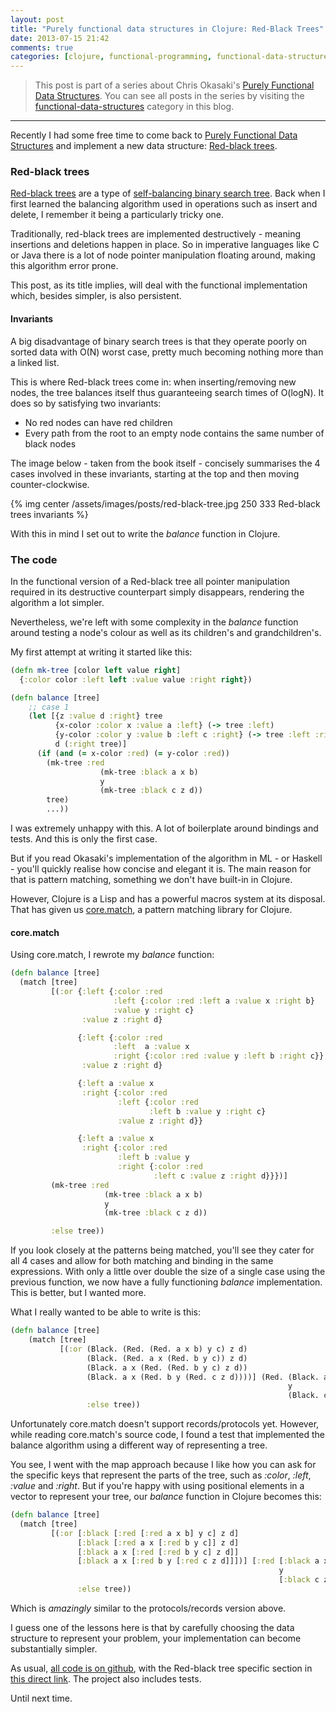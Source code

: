 ```yaml
---
layout: post
title: "Purely functional data structures in Clojure: Red-Black Trees"
date: 2013-07-15 21:42
comments: true
categories: [clojure, functional-programming, functional-data-structures]
---
```


> This post is part of a series about Chris Okasaki's [Purely Functional Data Structures](http://amzn.to/UcIidh). You can see all posts in the series by visiting the [functional-data-structures](http://www.leonardoborges.com/writings/tags/functional-data-structures/) category in this blog.

* * *

Recently I had some free time to come back to [Purely Functional Data Structures](http://amzn.to/UcIidh) and implement a new data structure: [Red-black trees](http://en.wikipedia.org/wiki/Red%E2%80%93black_tree).

### Red-black trees

[Red-black trees](http://en.wikipedia.org/wiki/Red%E2%80%93black_tree) are a type of [self-balancing binary search tree](http://en.wikipedia.org/wiki/Self-balancing_binary_search_tree). Back when I first learned the balancing algorithm used in operations such as insert and delete, I remember it being a particularly tricky one.

Traditionally, red-black trees are implemented destructively - meaning insertions and deletions happen in place. So in imperative languages like C or Java there is a lot of node pointer manipulation floating around, making this algorithm error prone.

This post, as its title implies, will deal with the functional implementation which, besides simpler, is also persistent.

#### Invariants

A big disadvantage of binary search trees is that they operate poorly on sorted data with O(N) worst case, pretty much becoming nothing more than a linked list. 

This is where Red-black trees come in: when inserting/removing new nodes, the tree balances itself thus guaranteeing search times of O(logN). It does so by satisfying two invariants:

- No red nodes can have red children
- Every path from the root to an empty node contains the same number of black nodes

The image below - taken from the book itself - concisely summarises the 4 cases involved in these invariants, starting at the top and then moving counter-clockwise.

{% img center /assets/images/posts/red-black-tree.jpg 250 333 Red-black trees invariants %}

With this in mind I set out to write the *balance* function in Clojure.

### The code

In the functional version of a Red-black tree all pointer manipulation required in its destructive counterpart simply disappears, rendering the algorithm a lot simpler.

Nevertheless, we're left with some complexity in the *balance* function around testing a node's colour as well as its children's and grandchildren's.

My first attempt at writing it started like this:

```clojure
(defn mk-tree [color left value right]
  {:color color :left left :value value :right right})

(defn balance [tree]
    ;; case 1
    (let [{z :value d :right} tree
          {x-color :color x :value a :left} (-> tree :left)
          {y-color :color y :value b :left c :right} (-> tree :left :right)
          d (:right tree)]
      (if (and (= x-color :red) (= y-color :red))
        (mk-tree :red
                    (mk-tree :black a x b)
                    y
                    (mk-tree :black c z d))
        tree)
        ...))
```

I was extremely unhappy with this. A lot of boilerplate around bindings and tests. And this is only the first case.

But if you read Okasaki's implementation of the algorithm in ML - or Haskell -  you'll quickly realise how concise and elegant it is. The main reason for that is pattern matching, something we don't have built-in in Clojure.

However, Clojure is a Lisp and has a powerful macros system at its disposal. That has given us [core.match](https://github.com/clojure/core.match), a pattern matching library for Clojure.

#### core.match

Using core.match, I rewrote my *balance* function:

```clojure
(defn balance [tree]
  (match [tree]
         [(:or {:left {:color :red
                       :left {:color :red :left a :value x :right b}
                       :value y :right c}
                :value z :right d}

               {:left {:color :red                    
                       :left  a :value x
                       :right {:color :red :value y :left b :right c}}
                :value z :right d}

               {:left a :value x
                :right {:color :red
                        :left {:color :red
                               :left b :value y :right c}
                        :value z :right d}}

               {:left a :value x
                :right {:color :red
                        :left b :value y
                        :right {:color :red
                                :left c :value z :right d}}})]
         (mk-tree :red
                     (mk-tree :black a x b)
                     y
                     (mk-tree :black c z d))

         :else tree))
```

If you look closely at the patterns being matched, you'll see they cater for all 4 cases and allow for both matching and binding in the same expressions. With only a little over double the size of a single case using the previous function, we now have a fully functioning *balance* implementation. This is better, but I wanted more.

What I really wanted to be able to write is this:

```clojure
(defn balance [tree]
    (match [tree]
           [(:or (Black. (Red. (Red. a x b) y c) z d)
                 (Black. (Red. a x (Red. b y c)) z d)
                 (Black. a x (Red. (Red. b y c) z d))
                 (Black. a x (Red. b y (Red. c z d))))] (Red. (Black. a x b)
                                                              y
                                                              (Black. c z d))
                 :else tree))
```

Unfortunately core.match doesn't support records/protocols yet. However, while reading core.match's source code, I found a test that implemented the balance algorithm using a different way of representing a tree. 

You see, I went with the map approach because I like how you can ask for the specific keys that represent the parts of the tree, such as *:color*, *:left*, *:value* and *:right*. But if you're happy with using positional elements in a vector to represent your tree, our *balance* function in Clojure becomes this:

```clojure
(defn balance [tree]
  (match [tree]
         [(:or [:black [:red [:red a x b] y c] z d]
               [:black [:red a x [:red b y c]] z d]
               [:black a x [:red [:red b y c] z d]]
               [:black a x [:red b y [:red c z d]]])] [:red [:black a x b]
                                                            y
                                                            [:black c z d]]
               :else tree))
```

Which is *amazingly* similar to the protocols/records version above.

I guess one of the lessons here is that by carefully choosing the data structure to represent your problem, your implementation can become substantially simpler.

As usual, [all code is on github](https://github.com/leonardoborges/purely-functional-data-structures), with the Red-black tree specific section in [this direct link](https://github.com/leonardoborges/purely-functional-data-structures/blob/master/src/purely_functional_data_structures/ch3.clj#L384). The project also includes tests.

Until next time.
